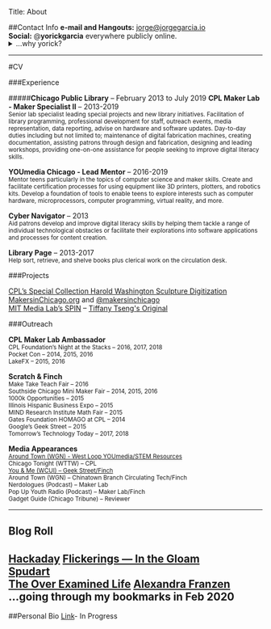 Title: About

##Contact Info 
**e-mail and Hangouts:** [jorge@jorgegarcia.io](mailto:jorge@jorgegarcia.io)  
**Social:**
@**yorickgarcia** everywhere publicly online.  
<details style="margin-top:-1rem">
    <summary>...why yorick?</summary>
    <div style="background:#f3f3f3; padding:1rem;">
        <p>A night on <a href="https://www.behindthename.com/name/yorick">Behind the Name</a> and @jorgegarcia is usually taken so I gave up on trying to get it.</p>
        <ul>
                <li><b>JORGE</b> - Spanish and Portuguese form of GEORGE.</li>
                <ul>
                    <li><b>GEORGE</b> - English, Romanian
    From the Greek name Γεωργιος (Georgios), which was derived from the Greek word γεωργος (georgos) meaning "farmer, earthworker", itself derived from the elements γη (ge) "earth" and εργον (ergon) "work".</li>
                </ul>
            </ul>
            <ul>
                <li><b>YORICK</b> - Literature, English, and Dutch altered form of JØRG. Shakespeare used this name for a deceased court jester in his play 'Hamlet' (1600).</li>
                <ul>
                    <li><b>JØRG</b> - Danish and Norwegian short form of JØRGEN.</li>
                    <ul>
                        <li><b>JØRGEN</b> - Danish and Norwegian form of JÜRGEN.</li>
                        <ul>
                            <li><b>JÜRGEN</b> - Low German form of GEORGE.</li>
                            <ul>
                                <li><b>GEORGE</b> - English, Romanian</li>
                            </ul>
                        </ul>
                    </ul>
                </ul>
            </ul>
    </div>
</details>

---

#CV

###Experience

#####**Chicago Public Library** – February 2013 to July 2019
**CPL Maker Lab - Maker Specialist II** – 2013-2019  
<sub>Senior lab specialist leading special projects and new library initiatives. Facilitation of library programming, professional development for staff, outreach events, media representation, data reporting, advise on hardware and software updates. Day-to-day duties including but not limited to; maintenance of digital fabrication machines, creating documentation, assisting patrons through design and fabrication, designing and leading workshops, providing one-on-one assistance for people seeking to improve digital literacy skills.</sub> 
   

**YOUmedia Chicago - Lead Mentor** – 2016-2019  
<sub>
Mentor teens particularly in the topics of computer science and maker skills. Create and facilitate certification processes for using equipment like 3D printers, plotters, and robotics kits. Develop a foundation of tools to enable teens to explore interests such as computer hardware, microprocessors, computer programming, virtual reality, and more.</sub>

**Cyber Navigator** – 2013  
<sub>Aid patrons develop and improve digital literacy skills by helping them tackle a range of individual technological obstacles or facilitate their explorations into software applications and processes for content creation.</sub>

**Library Page** – 2013-2017  
<sub>Help sort, retrieve, and shelve books plus clerical work on the circulation desk.</sub>


###Projects

[CPL’s Special Collection Harold Washington Sculpture Digitization](https://www.chipublib.org/news/diy-mayor-harold-washington-bust/)  
[MakersinChicago.org](http://makersinchicago.org/)  and [@makersinchicago](https://twitter.com/makersinchicago)  
[MIT Media Lab’s SPIN]() – [Tiffany Tseng's Original](http://spin.media.mit.edu/)  

###Outreach

**CPL Maker Lab Ambassador**  
<sub>CPL Foundation’s Night at the Stacks – 2016, 2017, 2018  
Pocket Con – 2014, 2015, 2016  
LakeFX – 2015, 2016  </sub>

**Scratch & Finch**  
<sub>
Make Take Teach Fair – 2016  
Southside Chicago Mini Maker Fair – 2014, 2015, 2016  
1000k Opportunities – 2015  
Illinois Hispanic Business Expo – 2015  
MIND Research Institute Math Fair – 2015  
Gates Foundation HOMAGO at CPL – 2014  
Google’s Geek Street – 2015  
Tomorrow’s Technology Today – 2017, 2018  </sub>

**Media Appearances**  
<sub>
[Around Town (WGN) - West Loop YOUmedia/STEM Resources](https://wgntv.com/2019/02/05/around-town-checks-out-the-new-west-loop-branch-chicago-public-library/)  
Chicago Tonight (WTTW) – CPL  
[You & Me (WCUI) – Geek Street/Finch](https://www.chipublib.org/news/join-cpl-at-geek-street-powered-by-google/)  
Around Town (WGN) – Chinatown Branch Circulating Tech/Finch  
Nerdologues (Podcast) – Maker Lab  
Pop Up Youth Radio (Podcast) – Maker Lab/Finch  
Gadget Guide (Chicago Tribune) – Reviewer  
</sub>

---

## Blog Roll
[Hackaday](https://hackaday.com/)
[Flickerings — In the Gloam](https://www.inthegloam.com/wrdz)  
[Spudart](https://www.spudart.org/)  
[The Over Examined Life](https://overexamined.life/)
[Alexandra Franzen](http://www.alexandrafranzen.com/new/)  
...going through my bookmarks in Feb 2020
---

##Personal Bio
[Link]()- In Progress
